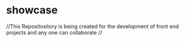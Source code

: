# showcase

//This Repositository is being created for the development of front end projects and any one can collaborate 
//
